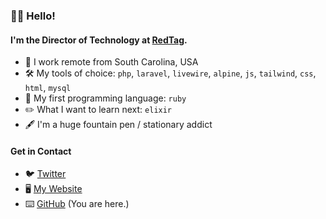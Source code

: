 ### 👋🏻 Hello! 

#### I'm the Director of Technology at [RedTag](https://redtag.digital).

- 🏡 I work remote from South Carolina, USA
- 🛠 My tools of choice: `php`, `laravel`, `livewire`, `alpine`, `js`, `tailwind`, `css`, `html`, `mysql`
- 💎 My first programming language: `ruby`
- ✏️  What I want to learn next: `elixir`
- 🖋 I'm a huge fountain pen / stationary addict

#### Get in Contact
- 🐦 [Twitter](https://twitter.com/alexandersix_)
- 🖥 [My Website](https://alexandersix.com)
- ⌨️ [GitHub](https://github.com/alexandersix) (You are here.)
